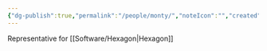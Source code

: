 ```yaml
---
{"dg-publish":true,"permalink":"/people/monty/","noteIcon":"","created":"2025-07-07T14:23:46.378-05:00"}
---
```


Representative for [[Software/Hexagon\|Hexagon]]
